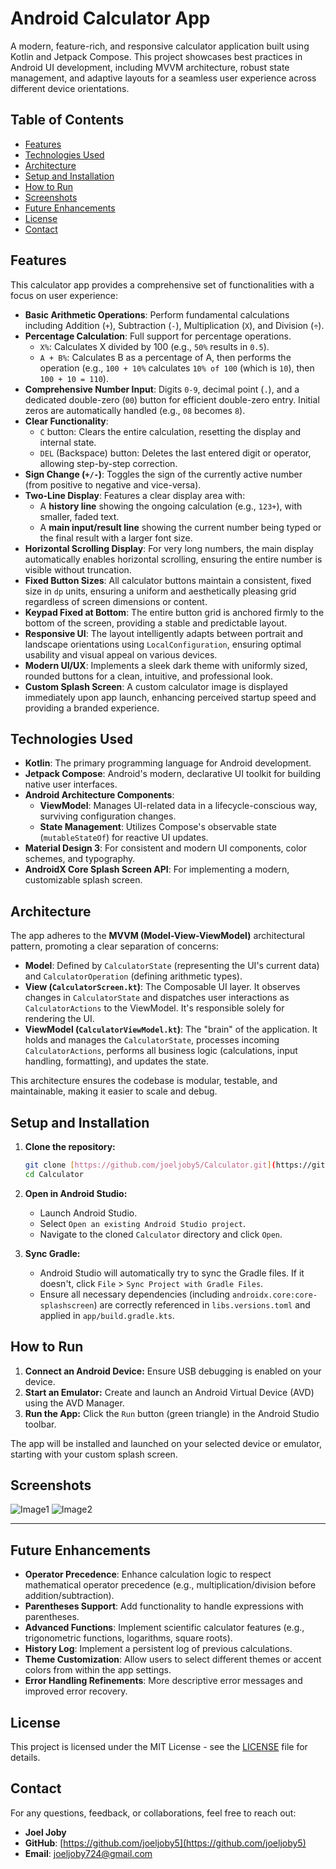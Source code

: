 # Android Calculator App

A modern, feature-rich, and responsive calculator application built using Kotlin and Jetpack Compose. This project showcases best practices in Android UI development, including MVVM architecture, robust state management, and adaptive layouts for a seamless user experience across different device orientations.

## Table of Contents

-   [Features](#features)
-   [Technologies Used](#technologies-used)
-   [Architecture](#architecture)
-   [Setup and Installation](#setup-and-installation)
-   [How to Run](#how-to-run)
-   [Screenshots](#screenshots)
-   [Future Enhancements](#future-enhancements)
-   [License](#license)
-   [Contact](#contact)

## Features

This calculator app provides a comprehensive set of functionalities with a focus on user experience:

* **Basic Arithmetic Operations**: Perform fundamental calculations including Addition (`+`), Subtraction (`-`), Multiplication (`X`), and Division (`÷`).
* **Percentage Calculation**: Full support for percentage operations.
    * `X%`: Calculates X divided by 100 (e.g., `50%` results in `0.5`).
    * `A + B%`: Calculates B as a percentage of A, then performs the operation (e.g., `100 + 10%` calculates `10% of 100` (which is `10`), then `100 + 10 = 110`).
* **Comprehensive Number Input**: Digits `0-9`, decimal point (`.`), and a dedicated double-zero (`00`) button for efficient double-zero entry. Initial zeros are automatically handled (e.g., `08` becomes `8`).
* **Clear Functionality**:
    * `C` button: Clears the entire calculation, resetting the display and internal state.
    * `DEL` (Backspace) button: Deletes the last entered digit or operator, allowing step-by-step correction.
* **Sign Change (`+/-`)**: Toggles the sign of the currently active number (from positive to negative and vice-versa).
* **Two-Line Display**: Features a clear display area with:
    * A **history line** showing the ongoing calculation (e.g., `123+`), with smaller, faded text.
    * A **main input/result line** showing the current number being typed or the final result with a larger font size.
* **Horizontal Scrolling Display**: For very long numbers, the main display automatically enables horizontal scrolling, ensuring the entire number is visible without truncation.
* **Fixed Button Sizes**: All calculator buttons maintain a consistent, fixed size in `dp` units, ensuring a uniform and aesthetically pleasing grid regardless of screen dimensions or content.
* **Keypad Fixed at Bottom**: The entire button grid is anchored firmly to the bottom of the screen, providing a stable and predictable layout.
* **Responsive UI**: The layout intelligently adapts between portrait and landscape orientations using `LocalConfiguration`, ensuring optimal usability and visual appeal on various devices.
* **Modern UI/UX**: Implements a sleek dark theme with uniformly sized, rounded buttons for a clean, intuitive, and professional look.
* **Custom Splash Screen**: A custom calculator image is displayed immediately upon app launch, enhancing perceived startup speed and providing a branded experience.

## Technologies Used

* **Kotlin**: The primary programming language for Android development.
* **Jetpack Compose**: Android's modern, declarative UI toolkit for building native user interfaces.
* **Android Architecture Components**:
    * **ViewModel**: Manages UI-related data in a lifecycle-conscious way, surviving configuration changes.
    * **State Management**: Utilizes Compose's observable state (`mutableStateOf`) for reactive UI updates.
* **Material Design 3**: For consistent and modern UI components, color schemes, and typography.
* **AndroidX Core Splash Screen API**: For implementing a modern, customizable splash screen.

## Architecture

The app adheres to the **MVVM (Model-View-ViewModel)** architectural pattern, promoting a clear separation of concerns:

* **Model**: Defined by `CalculatorState` (representing the UI's current data) and `CalculatorOperation` (defining arithmetic types).
* **View (`CalculatorScreen.kt`)**: The Composable UI layer. It observes changes in `CalculatorState` and dispatches user interactions as `CalculatorActions` to the ViewModel. It's responsible solely for rendering the UI.
* **ViewModel (`CalculatorViewModel.kt`)**: The "brain" of the application. It holds and manages the `CalculatorState`, processes incoming `CalculatorActions`, performs all business logic (calculations, input handling, formatting), and updates the state.

This architecture ensures the codebase is modular, testable, and maintainable, making it easier to scale and debug.

## Setup and Installation

1.  **Clone the repository:**
    ```bash
    git clone [https://github.com/joeljoby5/Calculator.git](https://github.com/joeljoby5/Calculator.git)
    cd Calculator
    ```

2.  **Open in Android Studio:**
    * Launch Android Studio.
    * Select `Open an existing Android Studio project`.
    * Navigate to the cloned `Calculator` directory and click `Open`.

3.  **Sync Gradle:**
    * Android Studio will automatically try to sync the Gradle files. If it doesn't, click `File` > `Sync Project with Gradle Files`.
    * Ensure all necessary dependencies (including `androidx.core:core-splashscreen`) are correctly referenced in `libs.versions.toml` and applied in `app/build.gradle.kts`.

## How to Run

1.  **Connect an Android Device:** Ensure USB debugging is enabled on your device.
2.  **Start an Emulator:** Create and launch an Android Virtual Device (AVD) using the AVD Manager.
3.  **Run the App:** Click the `Run` button (green triangle) in the Android Studio toolbar.

The app will be installed and launched on your selected device or emulator, starting with your custom splash screen.

## Screenshots
![Image1](https://github.com/user-attachments/assets/744da166-2dcf-4d70-97c3-1f152081c983)   ![Image2](https://github.com/user-attachments/assets/9e16809a-b2f5-4157-8214-d597689849f4)


---

## Future Enhancements

* **Operator Precedence**: Enhance calculation logic to respect mathematical operator precedence (e.g., multiplication/division before addition/subtraction).
* **Parentheses Support**: Add functionality to handle expressions with parentheses.
* **Advanced Functions**: Implement scientific calculator features (e.g., trigonometric functions, logarithms, square roots).
* **History Log**: Implement a persistent log of previous calculations.
* **Theme Customization**: Allow users to select different themes or accent colors from within the app settings.
* **Error Handling Refinements**: More descriptive error messages and improved error recovery.

## License

This project is licensed under the MIT License - see the [LICENSE](LICENSE) file for details.

## Contact

For any questions, feedback, or collaborations, feel free to reach out:

* **Joel Joby**
* **GitHub**: [https://github.com/joeljoby5](https://github.com/joeljoby5)
* **Email**: [joeljoby724@gmail.com](mailto:joeljoby724@gmail.com)
